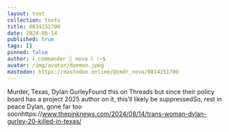 ```yaml
---
layout: toot
collection: toots
title: 0814151700
date: 2024-08-14
published: true
tags: []
pinned: false
author: ⸸ commander ░ nova ⸸ :~$
avatar: /img/avatar/daemon.jpeg
mastodon: https://mastodon.online/@cmdr_nova/0814151700
---
```


Murder, Texas, Dylan GurleyFound this on Threads but since their policy board has a project 2025 author on it, this’ll likely be suppressedSo, rest in peace Dylan, gone far too soonhttps://www.thepinknews.com/2024/08/14/trans-woman-dylan-gurley-20-killed-in-texas/
